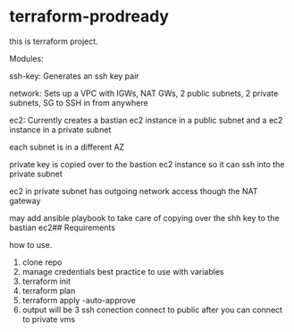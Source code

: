# terraform-prodready
this is terraform project. 

Modules:

ssh-key: Generates an ssh key pair

network: Sets up a VPC with IGWs, NAT GWs, 2 public subnets, 2 private subnets, SG to SSH in from anywhere

ec2: Currently creates a bastian ec2 instance in a public subnet and a ec2 instance in a private subnet

each subnet is in a different AZ

private key is copied over to the bastion ec2 instance so it can ssh into the private subnet

ec2 in private subnet has outgoing network access though the NAT gateway

may add ansible playbook to take care of copying over the shh key to the bastian ec2## Requirements


how to use.
1) clone repo
2) manage credentials best practice to use with variables
3) terraform init
4) terraform plan
5) terraform apply -auto-approve
6) output will be 3 ssh conection connect to public after you can connect to private vms
